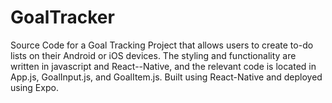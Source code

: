 # GoalTracker

Source Code for a Goal Tracking Project that allows users to create to-do lists on their Android or iOS devices. The styling and functionality are written in javascript and React--Native, and the relevant code is located in App.js, GoalInput.js, and GoalItem.js. 
Built using React-Native and deployed using Expo.
